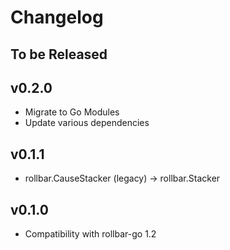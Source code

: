 # Changelog

## To be Released

## v0.2.0

* Migrate to Go Modules
* Update various dependencies

## v0.1.1

* rollbar.CauseStacker (legacy) -> rollbar.Stacker

## v0.1.0

* Compatibility with rollbar-go 1.2
